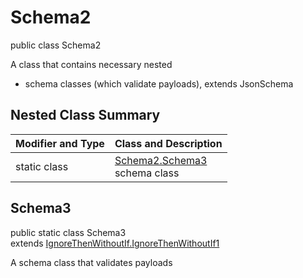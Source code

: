# Schema2
public class Schema2

A class that contains necessary nested
- schema classes (which validate payloads), extends JsonSchema

## Nested Class Summary
| Modifier and Type | Class and Description |
| ----------------- | ---------------------- |
| static class | [Schema2.Schema3](#schema3)<br> schema class |

## Schema3
public static class Schema3<br>
extends [IgnoreThenWithoutIf.IgnoreThenWithoutIf1](../../../../../../../../components/schemas/IgnoreThenWithoutIf.md#ignorethenwithoutif1)

A schema class that validates payloads
